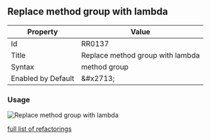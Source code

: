 ## Replace method group with lambda

| Property | Value |
| -------- | ----- |
| Id | RR0137 |
| Title | Replace method group with lambda |
| Syntax | method group |
| Enabled by Default | &\#x2713; |

### Usage

![Replace method group with lambda](../../images/refactorings/ReplaceMethodGroupWithLambda.png)

[full list of refactorings](Refactorings.md)